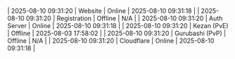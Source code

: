 | 2025-08-10 09:31:20 | Website | Online | 2025-08-10 09:31:18 |
| 2025-08-10 09:31:20 | Registration | Offline | N/A |
| 2025-08-10 09:31:20 | Auth Server | Online | 2025-08-10 09:31:18 |
| 2025-08-10 09:31:20 | Kezan (PvE) | Offline | 2025-08-03 17:58:02 |
| 2025-08-10 09:31:20 | Gurubashi (PvP) | Offline | N/A |
| 2025-08-10 09:31:20 | Cloudflare | Online | 2025-08-10 09:31:18 |
